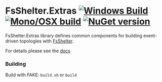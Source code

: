 FsShelter.Extras [![Windows Build](https://ci.appveyor.com/api/projects/status/3u2auorbgs10clde?svg=true)](https://ci.appveyor.com/project/et1975/FsShelter.Extras) [![Mono/OSX build](https://travis-ci.org/Prolucid/FsShelter.Extras.svg?branch=master)](https://travis-ci.org/Prolucid/FsShelter.Extras) [![NuGet version](https://badge.fury.io/nu/FsShelter.Extras.svg)](https://badge.fury.io/nu/FsShelter.Extras)
=======

FsShelter.Extras library defines common components for building event-driven topologies with [FsShelter](https://github.com/prolucid/FsShelter).


For details please see the [docs](https://prolucid.github.io/FsShelter.Extras)


### Building
Build with FAKE:
`build.sh` or `build`
